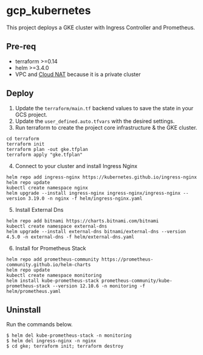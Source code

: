 # gcp_kubernetes
This project deploys a GKE cluster with Ingress Controller and Prometheus.

## Pre-req
- terraform >=0.14
- helm >=3.4.0
- VPC and [Cloud NAT](https://cloud.google.com/nat/docs/overview) because it is a private cluster

## Deploy

1. Update the `terraform/main.tf` backend values to save the state in your GCS project.
2. Update the `user_defined.auto.tfvars` with the desired settings.
3. Run terraform to create the project core infrastructure & the GKE cluster.
```
cd terraform
terraform init
terraform plan -out gke.tfplan
terraform apply "gke.tfplan"
```
4. Connect to your cluster and install Ingress Nginx
```
helm repo add ingress-nginx https://kubernetes.github.io/ingress-nginx
helm repo update
kubectl create namespace nginx
helm upgrade --install ingress-nginx ingress-nginx/ingress-nginx --version 3.19.0 -n nginx -f helm/ingress-nginx.yaml
```
5. Install External Dns
```
helm repo add bitnami https://charts.bitnami.com/bitnami
kubectl create namespace external-dns
helm upgrade --install external-dns bitnami/external-dns --version 4.5.0 -n external-dns -f helm/external-dns.yaml
```
6. Install for Prometheus Stack
```
helm repo add prometheus-community https://prometheus-community.github.io/helm-charts
helm repo update
kubectl create namespace monitoring
helm install kube-prometheus-stack prometheus-community/kube-prometheus-stack --version 12.10.6 -n monitoring -f helm/prometheus.yaml
```

## Uninstall
Run the commands below.
```
$ helm del kube-prometheus-stack -n monitoring
$ helm del ingress-nginx -n nginx
$ cd gke; terraform init; terraform destroy
```
